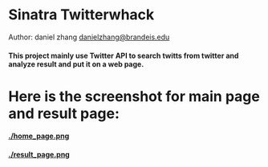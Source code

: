 # Sinatra Twitterwhack
Author: daniel zhang danielzhang@brandeis.edu

#### This project mainly use Twitter API to search twitts from twitter and analyze result and put it on a web page.

# Here is the screenshot for main page and result page:
#### [./home_page.png](home_page.png)
#### [./result_page.png](result_page.png)
 